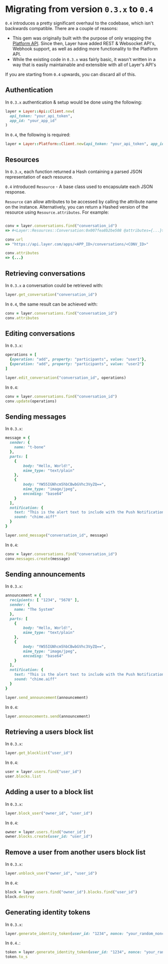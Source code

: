 # Migrating from version `0.3.x` to `0.4`

`0.4` introduces a pretty significant overhaul to the codebase, which isn't backwards compatible. There are a couple of reasons:

* This gem was originally built with the purpose of only wrapping the [Platform API](https://developer.layer.com/docs/platform). Since then, Layer have added REST & Websocket API's, Webhook support, as well as adding more functionality to the Platform API.
* While the existing code in `0.3.x` was fairly basic, it wasn't written in a way that is easily maintainable and extensible with all of Layer's API's

If you are starting from `0.4` upwards, you can discard all of this.

## Authentication
In `0.3.x` authentication & setup would be done using the following:

```ruby
layer = Layer::Api::Client.new(
  api_token: "your_api_token",
  app_id: "your_app_id"
)
```

In `0.4`, the following is required:

```ruby
layer = Layer::Platform::Client.new(api_token: "your_api_token", app_id: "your_app_id")
```

## Resources
In `0.3.x`, each function returned a Hash containing a parsed JSON representation of each resource.

`0.4` introduced `Resource` - A base class used to encapsulate each JSON response.

`Resource` can allow attributes to be accessed by calling the attribute name on the instance. Alternatively, you can return a Hashed version of the resource using `Resource.attributes`. For example:

```ruby

conv = layer.conversations.find("conversation_id")
=> #<Layer::Resources::Conversation:0x007fea8b2be508 @attributes={...}>"

conv.url
=> "https://api.layer.com/apps/<APP_ID>/conversations/<CONV_ID>"

conv.attributes
=> {...}
```

## Retrieving conversations
In `0.3.x` a conversation could be retrieved with:

```ruby
layer.get_conversation("conversation_id")
```

In `0.4`, the same result can be achieved with:

```ruby
conv = layer.conversations.find("conversation_id")
conv.attributes

```

## Editing conversations

In `0.3.x`:

```ruby
operations = [
  {operation: "add", property: "participants", value: "user1"},
  {operation: "add", property: "participants", value: "user2"}
]

layer.edit_conversation("conversation_id", operations)
```

In `0.4`:

```ruby
conv = layer.conversations.find("conversation_id")
conv.update(operations)
```

## Sending messages

In `0.3.x`:

```ruby
message = {
  sender: {
    name: "t-bone"
  },
  parts: [
    {
        body: "Hello, World!",
        mime_type: "text/plain"
    },
    {
        body: "YW55IGNhcm5hbCBwbGVhc3VyZQ==",
        mime_type: "image/jpeg",
        encoding: "base64"
    }
  ],
  notification: {
    text: "This is the alert text to include with the Push Notification.",
    sound: "chime.aiff"
  }
}

layer.send_message("conversation_id", message)
```

In `0.4`:

```ruby
conv = layer.conversations.find("conversation_id")
conv.messages.create(message)
```

## Sending announcements

In `0.3.x`:

```ruby
announcement = {
  recipients: [ "1234", "5678" ],
  sender: {
    name: "The System"
  },
  parts: [
    {
        body: "Hello, World!",
        mime_type: "text/plain"
    },
    {
        body: "YW55IGNhcm5hbCBwbGVhc3VyZQ==",
        mime_type: "image/jpeg",
        encoding: "base64"
    }
  ],
  notification: {
    text: "This is the alert text to include with the Push Notification.",
    sound: "chime.aiff"
  }
}

layer.send_announcement(announcement)
```

In `0.4`:

```ruby
layer.announcements.send(announcement)
```

## Retrieving a users block list

In `0.3.x`:

```ruby
layer.get_blocklist("user_id")
```

In `0.4`:

```ruby
user = layer.users.find("user_id")
user.blocks.list
```

## Adding a user to a block list

In `0.3.x`:

```ruby
layer.block_user("owner_id", "user_id")
```

In `0.4`:

```ruby
owner = layer.users.find("owner_id")
owner.blocks.create(user_id: "user_id")
```

## Remove a user from another users block list

In `0.3.x`:

```ruby
layer.unblock_user("owner_id", "user_id")
```

In `0.4`:

```ruby
block = layer.users.find("owner_id").blocks.find("user_id")
block.destroy


```

## Generating identity tokens

In `0.3.x`:

```ruby
layer.generate_identity_token(user_id: "1234", nonce: "your_random_nonce")
```

In `0.4.`:

```ruby
token = layer.generate_identity_token(user_id: "1234", nonce: "your_random_nonce")
token.to_s
```
